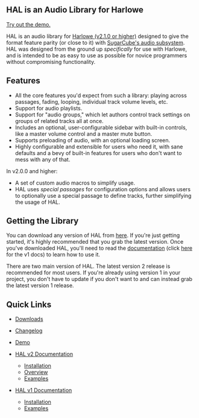 ## HAL is an Audio Library for Harlowe

[Try out the demo.](./demo/ ':ignore')

HAL is an audio library for [Harlowe (v2.1.0 or higher)](https://twine2.neocities.org/) designed to give the format feature parity (or close to it) with [SugarCube's audio subsystem](http://www.motoslave.net/sugarcube/2/docs/#simpleaudio-api). HAL was designed from the ground up *specifically* for use with Harlowe, and is intended to be as easy to use as possible for novice programmers without compromising functionality.

## Features

- All the core features you'd expect from such a library: playing across passages, fading, looping, individual track volume levels, etc.
- Support for audio playlists.
- Support for "audio groups," which let authors control track settings on groups of related tracks all at once.
- Includes an optional, user-configurable sidebar with built-in controls, like a master volume control and a master mute button.
- Supports preloading of audio, with an optional loading screen.
- Highly configurable and extensible for users who need it, with sane defaults and a bevy of built-in features for users who don't want to mess with any of that.

In v2.0.0 and higher:
- A set of custom audio macros to simplify usage.
- HAL uses *special passages* for configuration options and allows users to optionally use a special passage to define tracks, further simplifying the usage of HAL.

## Getting the Library

You can download any version of HAL from [here](https://github.com/ChapelR/harlowe-audio/releases). If you're just getting started, it's highly recommended that you grab the latest version. Once you've downloaded HAL, you'll need to read the [documentation](v2) (click [here](v1) for the v1 docs) to learn how to use it.

There are two main version of HAL. The latest version 2 release is recommended for most users. If you're already using version 1 in your project, you don't have to update if you don't want to and can instead grab the latest version 1 release.

## Quick Links

- [Downloads](https://github.com/ChapelR/harlowe-audio/releases)
- [Changelog](changelog)
- [Demo](./demo/ ':ignore')


- [HAL v2 Documentation](v2)
  - [Installation](v2#installation)
  - [Overview](v2#overview)
  - [Examples](v2#detailed-examples)


- [HAL v1 Documentation](v1)
  - [Installation](v1#installation)
  - [Examples](v1#detailed-examples)
